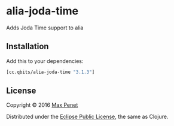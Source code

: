 # alia-joda-time

Adds Joda Time support to alia

## Installation

Add this to your dependencies:

```clojure
[cc.qbits/alia-joda-time "3.1.3"]
```

## License

Copyright © 2016 [Max Penet](http://twitter.com/mpenet)

Distributed under the
[Eclipse Public License](http://www.eclipse.org/legal/epl-v10.html),
the same as Clojure.
